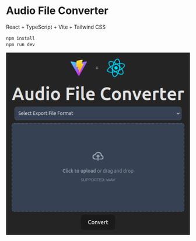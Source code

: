# Audio File Converter

React + TypeScript + Vite + Tailwind CSS

```bash
npm install
npm run dev
```

<p align="center"><img src="./_readme/reactjs.png" /></p>